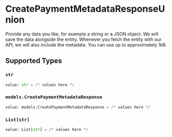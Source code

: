 # CreatePaymentMetadataResponseUnion

Provide any data you like, for example a string or a JSON object. We will save the data alongside the entity. Whenever
you fetch the entity with our API, we will also include the metadata. You can use up to approximately 1kB.


## Supported Types

### `str`

```python
value: str = /* values here */
```

### `models.CreatePaymentMetadataResponse`

```python
value: models.CreatePaymentMetadataResponse = /* values here */
```

### `List[str]`

```python
value: List[str] = /* values here */
```

